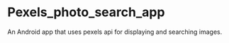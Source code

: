# Pexels_photo_search_app
 An Android app that uses pexels api for displaying and searching images.
